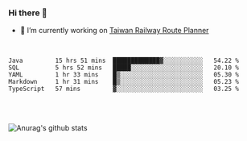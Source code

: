 ### Hi there 👋

- 🔭 I’m currently working on [Taiwan Railway Route Planner](https://github.com/Taiwan-Railway-Route-Planner)

<br/>

<!--START_SECTION:waka-->
```text
Java         15 hrs 51 mins  █████████████▓░░░░░░░░░░░   54.22 % 
SQL          5 hrs 52 mins   █████░░░░░░░░░░░░░░░░░░░░   20.10 % 
YAML         1 hr 33 mins    █▒░░░░░░░░░░░░░░░░░░░░░░░   05.30 % 
Markdown     1 hr 31 mins    █▒░░░░░░░░░░░░░░░░░░░░░░░   05.23 % 
TypeScript   57 mins         ▓░░░░░░░░░░░░░░░░░░░░░░░░   03.25 % 
```
<!--END_SECTION:waka-->

<br/>
<br/>

![Anurag's github stats](https://github-readme-stats.vercel.app/api?username=DepickereSven&show_icons=true&theme=tokyonight)



<!--
**DepickereSven/DepickereSven** is a ✨ _special_ ✨ repository because its `README.md` (this file) appears on your GitHub profile.

Here are some ideas to get you started:

- 🔭 I’m currently working on ...
- 🌱 I’m currently learning ...
- 👯 I’m looking to collaborate on ...
- 🤔 I’m looking for help with ...
- 💬 Ask me about ...
- 📫 How to reach me: ...
- 😄 Pronouns: ...
- ⚡ Fun fact: ...
-->
